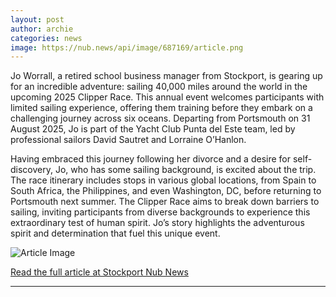 ```yaml
---
layout: post
author: archie
categories: news
image: https://nub.news/api/image/687169/article.png
---
```

Jo Worrall, a retired school business manager from Stockport, is gearing up for an incredible adventure: sailing 40,000 miles around the world in the upcoming 2025 Clipper Race. This annual event welcomes participants with limited sailing experience, offering them training before they embark on a challenging journey across six oceans. Departing from Portsmouth on 31 August 2025, Jo is part of the Yacht Club Punta del Este team, led by professional sailors David Sautret and Lorraine O’Hanlon. 

Having embraced this journey following her divorce and a desire for self-discovery, Jo, who has some sailing background, is excited about the trip. The race itinerary includes stops in various global locations, from Spain to South Africa, the Philippines, and even Washington, DC, before returning to Portsmouth next summer. The Clipper Race aims to break down barriers to sailing, inviting participants from diverse backgrounds to experience this extraordinary test of human spirit. Jo’s story highlights the adventurous spirit and determination that fuel this unique event.

![Article Image](https://nub.news/api/image/687169/article.png)

[Read the full article at Stockport Nub News](https://stockport.nub.news/news/local-news/former-stockport-business-manager-sets-off-on-40000-mile-round-the-world-yacht-race-270465)

---
